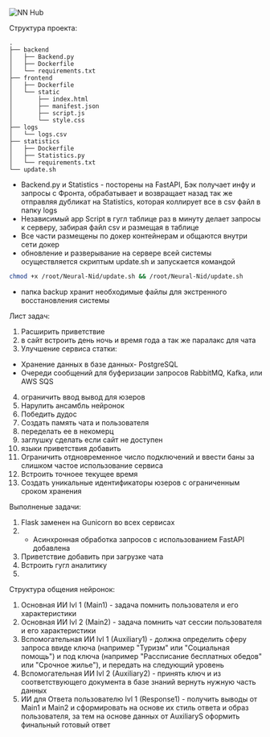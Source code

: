 
![NN Hub](https://github.com/AbaddonTi/Neural-Nid/assets/145202297/a4e3c1e7-901a-4b92-9ccd-65eb1c1e6f97)



Структура проекта:
```
.
├── backend
│   ├── Backend.py
│   ├── Dockerfile
│   └── requirements.txt
├── frontend
│   ├── Dockerfile
│   └── static
│       ├── index.html
│       ├── manifest.json
│       ├── script.js
│       └── style.css
├── logs
│   └── logs.csv
├── statistics
│   ├── Dockerfile
│   ├── Statistics.py
│   └── requirements.txt
└── update.sh
```

- Backend.py и Statistics - посторены на FastAPI, Бэк получает инфу и запросы с Фронта, обрабатывает и возвращает назад так же отправляя дубликат на Statistics, которая коллирует все в csv файл в папку logs
- Независимый app Script в гугл таблице раз в минуту делает запросы к серверу, забирая файл csv и размещая в таблице
- Все части размещены по докер контейнерам и общаются внутри сети докер
- обновление и разверывание на сервере всей системы осуществляется скриптым update.sh и запускается командой
```bash
chmod +x /root/Neural-Nid/update.sh && /root/Neural-Nid/update.sh
```
- папка backup хранит необходимые файлы для экстренного восстановления системы

Лист задач:
1) Расширить приветствие
2) в сайт встроить день ночь и время года  а так же паралакс для чата
3) Улучшение сервиса статки:
- Хранение данных в базе данных- PostgreSQL
- Очереди сообщений для буферизации запросов  RabbitMQ, Kafka, или AWS SQS
4) ограничить ввод вывод для юзеров
5) Нарулить ансамбль нейронок
6) Победить дудос
7) Создать память чата и пользователя
8) переделать ее в некомерц
9) заглушку сделать если сайт не доступен
10) языки приветствия добавить
11) Ограничить отдновременное число подключений и ввести баны за слишком частое использование сервиса
12) Встроить точноее текущее время
13) Создать уникальные идентификаторы юзеров с ограниченным сроком хранения


Выполненые задачи:
1) Flask заменен на Gunicorn во всех сервисах
2) - Асинхронная обработка запросов с использованием FastAPI добавлена
3) Приветствие добавить при загрузке чата
4) Встроить гугл аналитику
5) 

Структура общения нейронок:
1) Основная ИИ lvl 1 (Main1) - задача помнить пользователя и его характеристики
2) Основная ИИ lvl 2 (Main2) - задача помнить чат сессии пользователя и его характеристики
3) Вспомогательная ИИ lvl 1 (Auxiliary1) - должна определить сферу запроса ввиде ключа (например "Туризм" или "Социальная помощь") и под ключа (например "Рассписание бесплатных обедов" или "Срочное жилье"), и передать на следующий уровень
4) Вспомогательная ИИ lvl 2 (Auxiliary2) - принять ключ и из соответствующего документа в базе знаний вернуть нужную часть данных
5) ИИ для Ответа пользователю lvl 1 (Response1) - получить выводы от Main1 и Main2 и сформировать на основе их стиль ответа и образ пользователя, за тем на основе данных от AuxiliaryS оформить финальный готовый ответ
